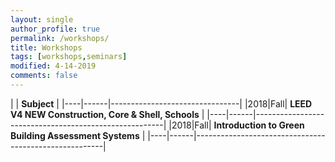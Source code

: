 ```yaml
---
layout: single
author_profile: true
permalink: /workshops/
title: Workshops
tags: [workshops,seminars]
modified: 4-14-2019
comments: false
---
```



|           | **Subject**                    |
|----|------|--------------------------------|
|2018|Fall| **LEED V4 NEW Construction, Core & Shell, Schools** |
|----|------|-------------------------------------------------------|
|2018|Fall| **Introduction to Green Building Assessment Systems** |
|----|------|-------------------------------------------------------|

